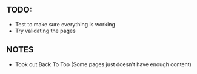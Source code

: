 
TODO:
---
+ Test to make sure everything is working
+ Try validating the pages


NOTES
---
+ Took out Back To Top (Some pages just doesn't have enough content)